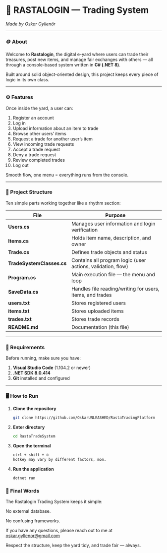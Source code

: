 # 🌴 RASTALOGIN — Trading System  
*Made by Oskar Gyllenör*

---

### 🪙 About  
Welcome to **Rastalogin**, the digital e-yard where users can trade their treasures, post new items, and manage fair exchanges with others — all through a console-based system written in **C# (.NET 8)**.

Built around solid object-oriented design, this project keeps every piece of logic in its own class.  

---

### ⚙️ Features  
Once inside the yard, a user can:

1. Register an account  
2. Log in  
3. Upload information about an item to trade  
4. Browse other users’ items  
5. Request a trade for another user’s item  
6. View incoming trade requests  
7. Accept a trade request  
8. Deny a trade request  
9. Review completed trades  
10. Log out  

Smooth flow, one menu = everything runs from the console.

---

### 🧩 Project Structure  

Ten simple parts working together like a rhythm section:

| File | Purpose |
|------|----------|
| **Users.cs** | Manages user information and login verification |
| **Items.cs** | Holds item name, description, and owner |
| **Trade.cs** | Defines trade objects and status |
| **TradeSystemClasses.cs** | Contains all program logic (user actions, validation, flow) |
| **Program.cs** | Main execution file — the menu and loop |
| **SaveData.cs** | Handles file reading/writing for users, items, and trades |
| **users.txt** | Stores registered users |
| **items.txt** | Stores uploaded items |
| **trades.txt** | Stores trade records |
| **README.md** | Documentation (this file) |

---

### 🧱 Requirements  

Before running, make sure you have:

1. **Visual Studio Code** (1.104.2 or newer)  
2. **.NET SDK 8.0.414**  
3. **Git** installed and configured  

---

### 🖥️ How to Run  

1. **Clone the repository**
   ```bash
   git clone https://github.com/OskarUNLEASHED/RastaTradingPlatform

2. **Enter directory**
   ```bash
   cd RastaTradeSystem

3. **Open the terminal**
   ```bash
   ctrl + shift + ö
   hotkey may vary by different factors, mon.

4. **Run the application**
   ```bash
   dotnet run


### 🎵 Final Words

The Rastalogin Trading System keeps it simple:

No external database.

No confusing frameworks.

If  you have any questions, please reach out to me at oskar.gyllenor@gmail.com

Respect the structure, keep the yard tidy, and trade fair — always.
   


   
